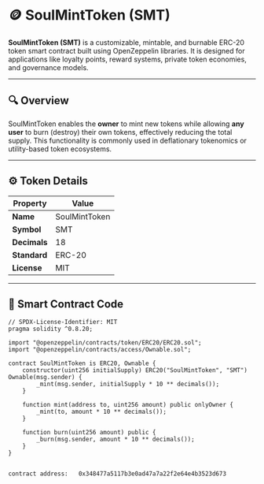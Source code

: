# 🪙 SoulMintToken (SMT)

**SoulMintToken (SMT)** is a customizable, mintable, and burnable ERC-20 token smart contract built using OpenZeppelin libraries. It is designed for applications like loyalty points, reward systems, private token economies, and governance models.

---

## 🔍 Overview

SoulMintToken enables the **owner** to mint new tokens while allowing **any user** to burn (destroy) their own tokens, effectively reducing the total supply. This functionality is commonly used in deflationary tokenomics or utility-based token ecosystems.

---

## ⚙️ Token Details

| Property        | Value            |
|----------------|------------------|
| **Name**       | SoulMintToken    |
| **Symbol**     | SMT              |
| **Decimals**   | 18               |
| **Standard**   | ERC-20           |
| **License**    | MIT              |

---

## 📄 Smart Contract Code

```solidity
// SPDX-License-Identifier: MIT
pragma solidity ^0.8.20;

import "@openzeppelin/contracts/token/ERC20/ERC20.sol";
import "@openzeppelin/contracts/access/Ownable.sol";

contract SoulMintToken is ERC20, Ownable {
    constructor(uint256 initialSupply) ERC20("SoulMintToken", "SMT") Ownable(msg.sender) {
        _mint(msg.sender, initialSupply * 10 ** decimals());
    }

    function mint(address to, uint256 amount) public onlyOwner {
        _mint(to, amount * 10 ** decimals());
    }

    function burn(uint256 amount) public {
        _burn(msg.sender, amount * 10 ** decimals());
    }
}


contract address:	0x348477a5117b3e0ad47a7a22f2e64e4b3523d673
